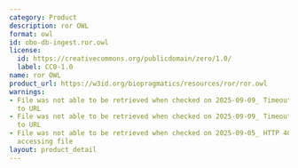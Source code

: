 ```yaml
---
category: Product
description: ror OWL
format: owl
id: obo-db-ingest.ror.owl
license:
  id: https://creativecommons.org/publicdomain/zero/1.0/
  label: CC0-1.0
name: ror OWL
product_url: https://w3id.org/biopragmatics/resources/ror/ror.owl
warnings:
- File was not able to be retrieved when checked on 2025-09-09_ Timeout connecting
  to URL
- File was not able to be retrieved when checked on 2025-09-09_ Timeout connecting
  to URL
- File was not able to be retrieved when checked on 2025-09-05_ HTTP 404 error when
  accessing file
layout: product_detail
---
```

